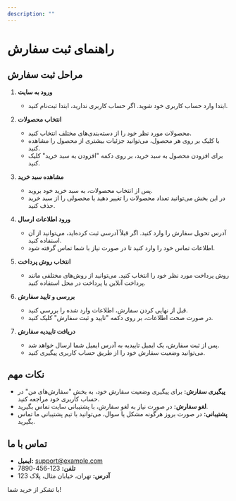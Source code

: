 ```yaml
---
description: ""
---
```


# راهنمای ثبت سفارش

## مراحل ثبت سفارش

1. **ورود به سایت**
   - ابتدا وارد حساب کاربری خود شوید. اگر حساب کاربری ندارید، ابتدا ثبت‌نام کنید.

2. **انتخاب محصولات**
   - محصولات مورد نظر خود را از دسته‌بندی‌های مختلف انتخاب کنید.
   - با کلیک بر روی هر محصول، می‌توانید جزئیات بیشتری از محصول را مشاهده کنید.
   - برای افزودن محصول به سبد خرید، بر روی دکمه "افزودن به سبد خرید" کلیک کنید.

3. **مشاهده سبد خرید**
   - پس از انتخاب محصولات، به سبد خرید خود بروید.
   - در این بخش می‌توانید تعداد محصولات را تغییر دهید یا محصولی را از سبد خرید حذف کنید.

4. **ورود اطلاعات ارسال**
   - آدرس تحویل سفارش را وارد کنید. اگر قبلاً آدرسی ثبت کرده‌اید، می‌توانید از آن استفاده کنید.
   - اطلاعات تماس خود را وارد کنید تا در صورت نیاز با شما تماس گرفته شود.

5. **انتخاب روش پرداخت**
   - روش پرداخت مورد نظر خود را انتخاب کنید. می‌توانید از روش‌های مختلفی مانند پرداخت آنلاین یا پرداخت در محل استفاده کنید.

6. **بررسی و تایید سفارش**
   - قبل از نهایی کردن سفارش، اطلاعات وارد شده را بررسی کنید.
   - در صورت صحت اطلاعات، بر روی دکمه "تایید و ثبت سفارش" کلیک کنید.

7. **دریافت تاییدیه سفارش**
   - پس از ثبت سفارش، یک ایمیل تاییدیه به آدرس ایمیل شما ارسال خواهد شد.
   - می‌توانید وضعیت سفارش خود را از طریق حساب کاربری پیگیری کنید.

## نکات مهم

- **پیگیری سفارش:** برای پیگیری وضعیت سفارش خود، به بخش "سفارش‌های من" در حساب کاربری خود مراجعه کنید.
- **لغو سفارش:** در صورت نیاز به لغو سفارش، با پشتیبانی سایت تماس بگیرید.
- **پشتیبانی:** در صورت بروز هرگونه مشکل یا سوال، می‌توانید با تیم پشتیبانی ما تماس بگیرید.

## تماس با ما

- **ایمیل:** support@example.com
- **تلفن:** 123-456-7890
- **آدرس:** تهران، خیابان مثال، پلاک 123

با تشکر از خرید شما!